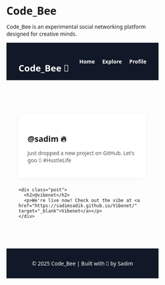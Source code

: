 # Code_Bee
Code_Bee is an experimental social networking platform designed for creative minds.
<!DOCTYPE html>
<html lang="en">
<head>
  <meta charset="UTF-8" />
  <meta name="viewport" content="width=device-width, initial-scale=1.0"/>
  <title>Code_Bee - Social Vibes</title>
  <style>
    * {
      margin: 0;
      padding: 0;
      box-sizing: border-box;
      font-family: 'Segoe UI', sans-serif;
    }

    body {
      background-color: #f3f4f6;
      color: #111;
    }

    header {
      background: #111827;
      color: #fff;
      padding: 1rem 2rem;
      display: flex;
      justify-content: space-between;
      align-items: center;
    }

    header h1 {
      font-size: 1.5rem;
    }

    nav a {
      color: #fff;
      margin-left: 1rem;
      text-decoration: none;
      font-weight: bold;
    }

    main {
      padding: 2rem;
    }

    .post {
      background: #fff;
      border-radius: 10px;
      padding: 1.5rem;
      margin-bottom: 1.5rem;
      box-shadow: 0 2px 10px rgba(0,0,0,0.05);
    }

    .post h2 {
      margin-bottom: 0.5rem;
    }

    .post p {
      color: #555;
    }

    footer {
      background: #111827;
      color: #fff;
      padding: 1rem 2rem;
      text-align: center;
      margin-top: 2rem;
    }
  </style>
</head>
<body>
  <header>
    <h1>Code_Bee 🐝</h1>
    <nav>
      <a href="#">Home</a>
      <a href="#">Explore</a>
      <a href="#">Profile</a>
    </nav>
  </header>

  <main>
    <div class="post">
      <h2>@sadim 🔥</h2>
      <p>Just dropped a new project on GitHub. Let’s goo 🚀 #HustleLife</p>
    </div>

    <div class="post">
      <h2>@vibenet</h2>
      <p>We're live now! Check out the vibe at <a href="https://sadimsadik.github.io/Vibenet/" target="_blank">Vibenet</a></p>
    </div>
  </main>

  <footer>
    <p>© 2025 Code_Bee | Built with 💙 by Sadim</p>
  </footer>
</body>
</html>
